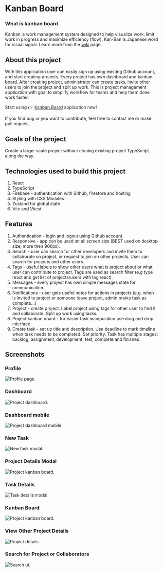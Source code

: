 # Kanban Board

### What is kanban board

Kanban is work management system designed to help visualize work, limit work in progress and maximize efficiency (flow). Kan-Ban is Japanese word for visual signal. Learn more from the [wiki](https://en.wikipedia.org/wiki/Kanban_board) page.

## About this project

With this application user can easily sign up using existing Github account, and start creating projects. Every project has own dashboard and kanban board. After creating project, administrator can create tasks, invite other users to join the project and split up work.
This is project management application with goal to simplify workflow for teams and help them done work faster.

Start using 👉 [Kanban Board](https://kanban-board-899e2.web.app) application now!

If you find bug or you want to contribute, feel free to contact me or make pull request.

## Goals of the project

Create a larger scale project without cloning existing project TypeScript along the way.

## Technologies used to build this project

1. React
2. TypeScript
3. Firebase - authentication with Github, firestore and hosting
4. Styling with CSS Modules
5. Zustand for global state
6. Vite and Vitest

## Features

1. Authentication - login and logout using Github account.
2. Responsive - app can be used on all screen size (BEST used on desktop size, more then 900px).
3. Search - user can search for other developers and invite them to collaborate on project, or request to join on other projects. User can search for projects and other users.
4. Tags - useful labels to show other users what is project about or what user can contribute to project. Tags are used as search filter (e.g type react and get list of projects/users with tag react).
5. Messages - every project has own simple messages state for communication.
6. Notifications - user gets useful notes for actions in projects (e.g. when is invited to project or someone leave project, admin marks task as complete...)
7. Project - create project. Label project using tags for other user to find it and collaborate. Split up work using tasks.
8. Project kanban board - for easier task manipulation use drag and drop interface.
9. Create task - set up title and description. Use deadline to mark timeline when task needs to be completed. Set priority. Task has multiple stages: backlog, assignment, development, test, complete and finished.

## Screenshots

### Profile

![Profile page.](/public/screenshot-profile.png 'This is a sample image.')

### Dashboard

![Project dashboard.](/public/screenshot-dashboard.png 'This is a sample image.')

### Dashboard mobile

![Project dashboard mobile.](/public/screenshot-dashboard-mobile.png 'This is a sample image.')

### New Task

![New task modal.](/public/screenshot-new-task.png 'This is a sample image.')

### Project Details Modal

![Project kanban board.](/public/screenshot-projects-details-admin.png 'This is a sample image.')

### Task Details

![Task details modal.](/public/screenshot-task-details.png 'This is a sample image.')

### Kanban Board

![Project kanban board.](/public/screenshot-kanban-board.png 'This is a sample image.')

### View Other Project Details

![Project details.](/public/screenshot-project-details.png 'This is a sample image.')

### Search for Project or Collaborators

![Search ui.](/public/screenshot-search.png 'This is a sample image.')
